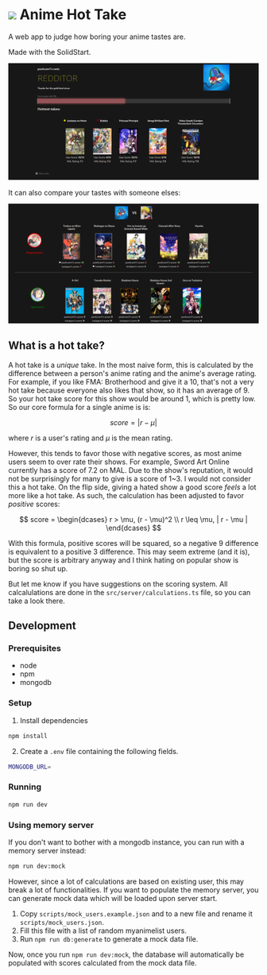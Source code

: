 # <img src="public/favicon.ico" height="40px"> Anime Hot Take

A web app to judge how boring your anime tastes are.

Made with the SolidStart.

![Main site screenshot](examples/Screenshot1.png)

It can also compare your tastes with someone elses:

![VS mode screenshot](examples/Screenshot2.png)

## What is a hot take?

A hot take is a _unique_ take. In the most naive form, this is calculated by the difference between a person's anime rating and the anime's average rating. For example, if you like FMA: Brotherhood and give it a 10, that's not a very hot take because everyone also likes that show, so it has an average of 9. So your hot take score for this show would be around 1, which is pretty low. So our core formula for a single anime is is:

$$
score = |r - \mu|
$$

where $r$ is a user's rating and $\mu$ is the mean rating.

However, this tends to favor those with negative scores, as most anime users seem to over rate their shows. For example, Sword Art Online currently has a score of 7.2 on MAL. Due to the show's reputation, it would not be surprisingly for many to give is a score of 1~3. I would not consider this a hot take. On the flip side, giving a hated show a good score _feels_ a lot more like a hot take. As such, the calculation has been adjusted to favor _positive_ scores:

$$
score = \begin{dcases}
  r > \mu, (r - \mu)^2 \\
  r \leq \mu, | r - \mu |
\end{dcases}
$$

With this formula, positive scores will be squared, so a negative 9 difference is equivalent to a positive 3 difference. This may seem extreme (and it is), but the score is arbitrary anyway and I think hating on popular show is boring so shut up.

But let me know if you have suggestions on the scoring system. All calcalulations are done in the `src/server/calculations.ts` file, so you can take a look there.

## Development

### Prerequisites

- node
- npm
- mongodb

### Setup

1. Install dependencies

```sh
npm install
```

2. Create a `.env` file containing the following fields.

```sh
MONGODB_URL=
```

### Running

```sh
npm run dev
```

### Using memory server

If you don't want to bother with a mongodb instance, you can run with a memory server instead:

```sh
npm run dev:mock
```

However, since a lot of calculations are based on existing user, this may break a lot of functionalities. If you want to populate the memory server, you can generate mock data which will be loaded upon server start.

1. Copy `scripts/mock_users.example.json` and to a new file and rename it `scripts/mock_users.json`.
2. Fill this file with a list of random myanimelist users.
3. Run `npm run db:generate` to generate a mock data file.

Now, once you run `npm run dev:mock`, the database will automatically be populated with scores calculated from the mock data file.
